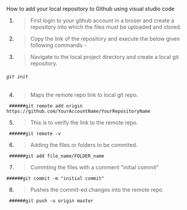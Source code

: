 How to add your local repository to Github using visual studio code

1) > First login to your github account in a broser and create a repository 
     into which the files must be uploaded and stored.
     
2) > Copy the link of the repository and execute the below given following commands -

3) > Navigate to the local project directory and create a local git repository.

###### ```git init```

4) > Maps the remote repo link to local git repo.

``` ######git remote add origin https://github.com/YourAccountName/YourRepositoryName```

5) > This is to verify the link to the remote repo.

``` ######git remote -v```

6) > Adding the files or folders to be commited.

``` ######git add file_name/FOLDER_name```

7) > Commting the files with a comment "initial commit"

``` ######git commit -m "initial commit" ```

8) > Pushes the commit-ed changes into the remote repo

``` ######git push -u origin master```
